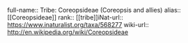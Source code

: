 

full-name:: Tribe: Coreopsideae (Coreopsis and allies)
alias:: [[Coreopsideae]]
rank:: [[tribe]]iNat-url:: https://www.inaturalist.org/taxa/568277
wiki-url:: http://en.wikipedia.org/wiki/Coreopsideae
